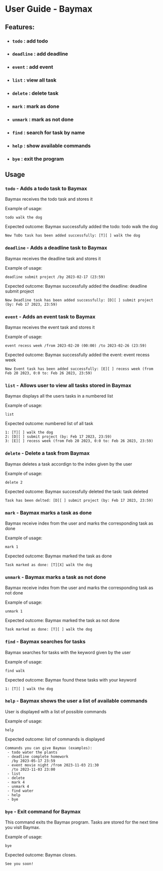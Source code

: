 # User Guide - Baymax

## Features: 

- ### `todo` : add todo
- ### `deadline` : add deadline
- ### `event` : add event
- ### `list` : view all task
- ### `delete` : delete task
- ### `mark` : mark as done
- ### `unmark` : mark as not done
- ### `find` : search for task by name
- ### `help` : show available commands
- ### `bye` : exit the program



## Usage

### `todo` - Adds a todo task to Baymax

Baymax receives the todo task and stores it

Example of usage: 

`todo walk the dog`

Expected outcome: Baymax successfully added the todo: todo walk the dog


```
New ToDo task has been added successfully: [T][ ] walk the dog
```

### `deadline` - Adds a deadline task to Baymax

Baymax receives the deadline task and stores it

Example of usage:

`deadline submit project /by 2023-02-17 (23:59)`

Expected outcome: Baymax successfully added the deadline: deadline submit project



```
New Deadline task has been added successfully: [D][ ] submit project (by: Feb 17 2023, 23:59)
```

### `event` - Adds an event task to Baymax

Baymax receives the event task and stores it

Example of usage:

`event recess week /from 2023-02-20 (00:00) /to 2023-02-26 (23:59)`

Expected outcome: Baymax successfully added the event: event recess week


```
New Event task has been added successfully: [E][ ] recess week (from Feb 20 2023, 0:0 to: Feb 26 2023, 23:59)
```

### `list` - Allows user to view all tasks stored in Baymax

Baymax displays all the users tasks in a numbered list

Example of usage:

`list`

Expected outcome: numbered list of all task


```
1: [T][ ] walk the dog
2: [D][ ] submit project (by: Feb 17 2023, 23:59)
3: [E][ ] recess week (from Feb 20 2023, 0:0 to: Feb 26 2023, 23:59)
```

### `delete` - Delete a task from Baymax

Baymax deletes a task accordign to the index given by the user

Example of usage:

`delete 2`

Expected outcome: Baymax successfully deleted the task: task deleted


```
Task has been delted: [D][ ] submit project (by: Feb 17 2023, 23:59)
```
### `mark` - Baymax marks a task as done

Baymax receive index from the user and marks the corresponding task as done

Example of usage:

`mark 1`

Expected outcome: Baymax marked the task as done


```
Task marked as done: [T][X] walk the dog
```

### `unmark` - Baymax marks a task as not done

Baymax receive index from the user and marks the corresponding task as not done

Example of usage:

`unmark 1`

Expected outcome: Baymax marked the task as not done


```
Task marked as done: [T][ ] walk the dog
```

### `find` - Baymax searches for tasks

Baymax searches for tasks with the keyword given by the user

Example of usage:

`find walk`

Expected outcome: Baymax found these tasks with your keyword


```
1: [T][ ] walk the dog
```
### `help` - Baymax shows the user a list of available commands

User is displayed with a list of possible commands

Example of usage:

`help`

Expected outcome: list of commands is displayed


```
Commands you can give Baymax (examples):
 - todo water the plants
 - deadline complete homework
   /by 2023-05-17 23:59
 - event movie night /from 2023-11-03 21:30
   /to 2023-11-03 23:00
 - list
 - delete
 - mark 4
 - unmark 4
 - find water
 - help
 - bye
```

### `bye` - Exit command for Baymax

This command exits the Baymax program. Tasks are stored for the next time you visit Baymax.

Example of usage:

`bye`

Expected outcome: Baymax closes.



```
See you soon!
```

